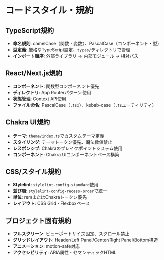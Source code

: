 # コードスタイル・規約

## TypeScript規約
- **命名規則**: camelCase（関数・変数）、PascalCase（コンポーネント・型）
- **型定義**: 厳格なTypeScript設定、`types/`ディレクトリで管理
- **インポート順序**: 外部ライブラリ → 内部モジュール → 相対パス

## React/Next.js規約
- **コンポーネント**: 関数型コンポーネント優先
- **ディレクトリ**: App Routerパターン使用
- **状態管理**: Context API使用
- **ファイル命名**: PascalCase（`.tsx`）、kebab-case（`.ts`ユーティリティ）

## Chakra UI規約
- **テーマ**: `theme/index.ts`でカスタムテーマ定義
- **スタイリング**: テーマトークン優先、魔法数値禁止
- **レスポンシブ**: Chakraのブレイクポイントシステム使用
- **コンポーネント**: Chakra UIコンポーネントベース構築

## CSS/スタイル規約
- **Stylelint**: `stylelint-config-standard`使用
- **並び順**: `stylelint-config-recess-order`で統一
- **単位**: remまたはChakraトークン優先
- **レイアウト**: CSS Grid・Flexboxベース

## プロジェクト固有規約
- **フルスクリーン**: ビューポートサイズ固定、スクロール禁止
- **グリッドレイアウト**: Header/Left Panel/Center/Right Panel/Bottom構造
- **アニメーション**: motion-safe対応
- **アクセシビリティ**: ARIA属性・セマンティックHTML